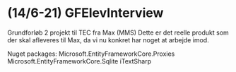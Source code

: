 # (14/6-21) GFElevInterview
Grundforløb 2 projekt til TEC fra Max (MMS)
Dette er det reelle produkt som der skal afleveres til Max, da vi nu konkret har noget at arbejde imod.

Nuget packages:
Microsoft.EntityFrameworkCore.Proxies
Microsoft.EntityFrameworkCore.Sqlite
iTextSharp